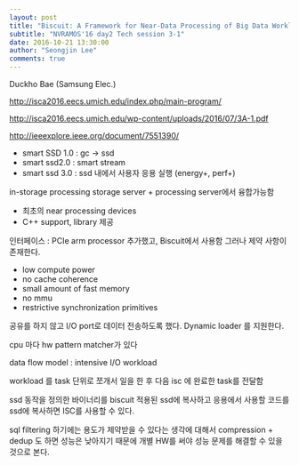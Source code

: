 ```yaml
---
layout: post
title: "Biscuit: A Framework for Near-Data Processing of Big Data Workloads (ISCA'16)"
subtitle: "NVRAMOS'16 day2 Tech session 3-1"
date: 2016-10-21 13:30:00
author: "Seongjin Lee"
comments: true
---
```


Duckho Bae
(Samsung Elec.)

http://isca2016.eecs.umich.edu/index.php/main-program/

http://isca2016.eecs.umich.edu/wp-content/uploads/2016/07/3A-1.pdf

http://ieeexplore.ieee.org/document/7551390/

* smart SSD 1.0 : gc -> ssd
* smart ssd2.0  : smart stream
* smart ssd 3.0 : ssd 내에서 사용자 응용 실행 (energy+, perf+)

in-storage processing
storage server + processing server에서 융합가능함

* 최초의 near processing devices
* C++ support, library 제공

인터페이스 : PCIe
arm processor 추가했고, Biscuit에서 사용함 그러나 제약 사항이 존재한다.
* low compute power
* no cache coherence
* small amount of fast memory
* no mmu
* restrictive synchronization primitives


공유를 하지 않고 I/O port로 데이터 전송하도록 했다.
Dynamic loader 를 지원한다.

cpu 마다 hw pattern matcher가 있다

data flow model : intensive I/O workload

workload 를 task 단위로 쪼개서 일을 한 후 다음 isc 에 완료한 task를 전달함

ssd 동작을 정의한 바이너리를 biscuit 적용된 ssd에 복사하고 응용에서 사용할 코드를 ssd에 복사하면 ISC를 사용할 수 있다.



sql filtering 하기에는 용도가 제약받을 수 있다는 생각에 대해서 compression + dedup 도 하면 성능은 낮아지기 때문에 개별 HW를 써야 성능 문제를 해결할 수 있을 것으로 본다. 
